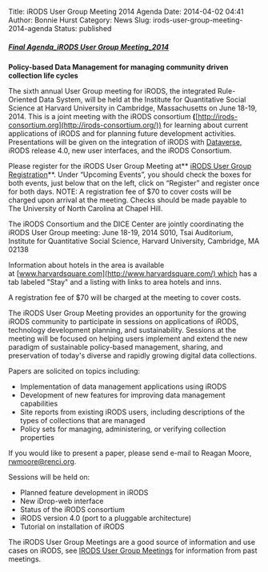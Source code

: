 Title: iRODS User Group Meeting 2014 Agenda
Date: 2014-04-02 04:41
Author: Bonnie Hurst
Category: News
Slug: irods-user-group-meeting-2014-agenda
Status: published

#### [***<span style="text-decoration: underline;">Final Agenda\_iRODS User Group Meeting\_2014</span>***]({filename}/uploads/2014/05/Final-Agenda_iRODS-User-Meeting_2014_ver18.pdf "Final Agenda")

###

<div>

</div>

<div>

</div>

<div>

</div>

<div>

**Policy-based Data Management for managing community driven collection
life cycles**

</div>

The sixth annual User Group meeting for iRODS, the integrated
Rule-Oriented Data System, will be held at the Institute for
Quantitative Social Science at Harvard University in Cambridge,
Massachusetts on June 18-19, 2014. This is a joint meeting with the
iRODS consortium
**(**[http://irods-consortium.org](http://irods-consortium.org/)) for
learning about current applications of iRODS and for planning future
development activities. Presentations will be given on the integration
of iRODS with [Dataverse](http://thedata.org/ "Dataverse"), iRODS
release 4.0, new user interfaces, and the iRODS Consortium.

Please register for the iRODS User Group Meeting at** [iRODS User Group
Registration](https://renci.webex.com/mw0401l/mywebex/default.do?nomenu=true&siteurl=renci&service=6&rnd=0.9964771156963207&main_url=https%3A%2F%2Frenci.webex.com%2Fec0701l%2Feventcenter%2Fprogram%2FprogramDetail.do%3FtheAction%3Ddetail%26internalProgramTicket%3D000000012c22cb9116b0e3d33bba16a17b96d89d31e3e6940f5c5499a24b2bd7d914735d%26cProgViewID%3D405317%26siteurl%3Drenci "iRODS User Group Registration ")**.
Under “Upcoming Events”, you should check the boxes for both events,
just below that on the left, click on “Register” and register once for
both days. NOTE: A registration fee of \$70 to cover costs will be
charged upon arrival at the meeting. Checks should be made payable to
The University of North Carolina at Chapel Hill.

The iRODS Consortium and the DICE Center are jointly coordinating the
iRODS User Group meeting:
June 18-19, 2014
S010, Tsai Auditorium,
Institute for Quantitative Social Science,
Harvard University,
Cambridge, MA 02138

Information about hotels in the area is available
at [www.harvardsquare.com](http://www.harvardsquare.com/) which has a
tab labeled "Stay" and a listing with links to area hotels and inns.

A registration fee of \$70 will be charged at the meeting to cover
costs.

The iRODS User Group Meeting provides an opportunity for the growing
iRODS community to participate in sessions on applications of iRODS,
technology development planning, and sustainability. Sessions at the
meeting will be focused on helping users implement and extend the new
paradigm of sustainable policy-based management, sharing, and
preservation of today's diverse and rapidly growing digital data
collections.

Papers are solicited on topics including:
- Implementation of data management applications using iRODS
- Development of new features for improving data management
capabilities
- Site reports from existing iRODS users, including descriptions of the
types of collections that are managed
- Policy sets for managing, administering, or verifying collection
properties

If you would like to present a paper, please send e-mail to Reagan
Moore, rwmoore@renci.org.

Sessions will be held on:
- Planned feature development in iRODS
- New iDrop-web interface
- Status of the iRODS consortium
- iRODS version 4.0 (port to a pluggable architecture)
- Tutorial on installation of iRODS

The iRODS User Group Meetings are a good source of information and use
cases on iRODS, see [IRODS User Group
Meetings](https://wiki.irods.org/index.php/IRODS_User_Group_Meetings "IRODS User Group Meetings") for
information from past meetings.
